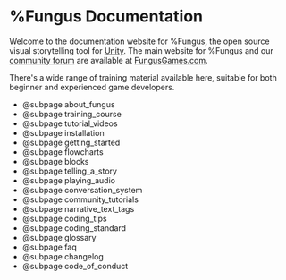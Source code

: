# %Fungus Documentation #

Welcome to the documentation website for %Fungus, the open source visual storytelling tool for [Unity]. The main website for %Fungus and our [community forum] are available at [FungusGames.com].

There's a wide range of training material available here, suitable for both beginner and experienced game developers. 

* @subpage about_fungus
* @subpage training_course
* @subpage tutorial_videos
* @subpage installation
* @subpage getting_started
* @subpage flowcharts
* @subpage blocks
* @subpage telling_a_story
* @subpage playing_audio
* @subpage conversation_system
* @subpage community_tutorials
* @subpage narrative_text_tags
* @subpage coding_tips
* @subpage coding_standard
* @subpage glossary
* @subpage faq
* @subpage changelog
* @subpage code_of_conduct

[Unity]: http://unity3d.com
[community forum]: http://fungusgames.com/forum
[FungusGames.com]: http://fungusgames.com